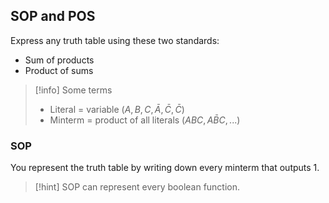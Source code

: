 ## SOP and POS

Express any truth table using these two standards:
- Sum of products
- Product of sums

> [!info] Some terms
> - Literal = variable ($A, B, C, \bar{A}, \bar{C}, \bar{C}$)
> - Minterm = product of all literals ($ABC, A\bar{B}C, ...$)


### SOP

You represent the truth table by writing down every minterm that outputs 1.

> [!hint]
> SOP can represent every boolean function.

